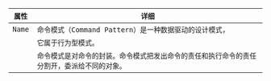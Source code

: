 |`属性`|`详细`|
|----|-----|
|`Name`|`命令模式（Command Pattern）是一种数据驱动的设计模式，`|
||`它属于行为型模式。`|
||`命令模式是对命令的封装。命令模式把发出命令的责任和执行命令的责任分割开，委派给不同的对象。`|
